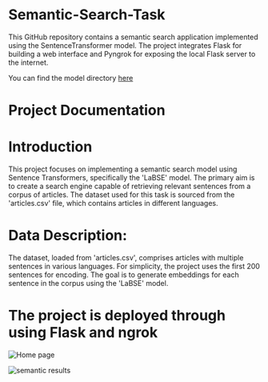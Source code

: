 # Semantic-Search-Task
This GitHub repository contains a semantic search application implemented using the SentenceTransformer model. The project integrates Flask for building a web interface and Pyngrok for exposing the local Flask server to the internet.

You can find the model directory [here](https://drive.google.com/drive/folders/1osUmMcWjSixdSRD2lJyDaS-eM0qOrqMH?usp=sharing) 
# Project Documentation

# Introduction
This project focuses on implementing a semantic search model using Sentence Transformers, specifically the 'LaBSE' model. The primary aim is to create a search engine capable of retrieving relevant sentences from a corpus of articles. The dataset used for this task is sourced from the 'articles.csv' file, which contains articles in different languages.

# Data Description:
The dataset, loaded from 'articles.csv', comprises articles with multiple sentences in various languages. For simplicity, the project uses the first 200 sentences for encoding. The goal is to generate embeddings for each sentence in the corpus using the 'LaBSE' model.

# The project is deployed through using Flask and ngrok


![Home page](https://github.com/Ma7moudYasser/Semantic-Search-Task/assets/57537704/2966e89c-07fd-469a-8d6a-897251d624c8)



![semantic results](https://github.com/Ma7moudYasser/Semantic-Search-Task/assets/57537704/8ec489a0-d0ef-4197-94f3-916a28821c2d)
